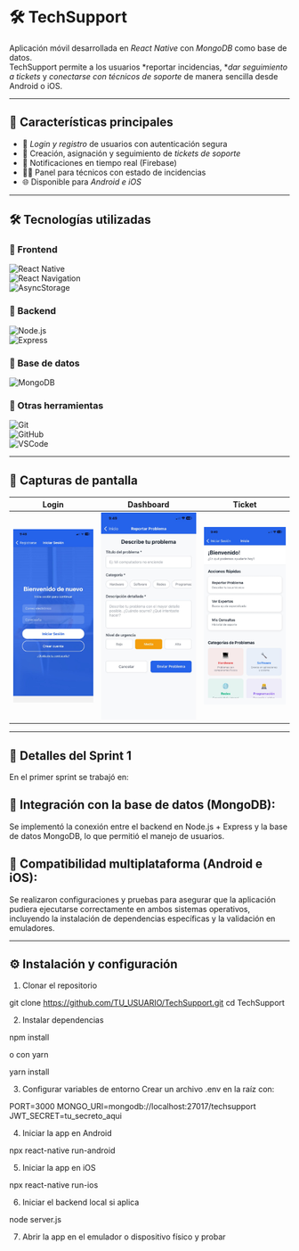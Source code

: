 # 🛠 TechSupport  

Aplicación móvil desarrollada en *React Native* con *MongoDB* como base de datos.  
TechSupport permite a los usuarios *reportar incidencias, **dar seguimiento a tickets* y *conectarse con técnicos de soporte* de manera sencilla desde Android o iOS.  

---

## 🚀 Características principales  
- 📱 *Login y registro* de usuarios con autenticación segura  
- 📝 Creación, asignación y seguimiento de *tickets de soporte*  
- 🔔 Notificaciones en tiempo real (Firebase)  
- 👨‍💻 Panel para técnicos con estado de incidencias  
- 🌐 Disponible para *Android e iOS*  

---

## 🛠 Tecnologías utilizadas  

### 🔹 Frontend  
![React Native](https://img.shields.io/badge/React%20Native-61DAFB?logo=react&logoColor=white)  
![React Navigation](https://img.shields.io/badge/Navigation-React%20Navigation-blue?logo=reactrouter)  
![AsyncStorage](https://img.shields.io/badge/Storage-AsyncStorage-lightgrey)  

### 🔹 Backend  
![Node.js](https://img.shields.io/badge/Node.js-43853D?logo=node.js&logoColor=white)  
![Express](https://img.shields.io/badge/Express.js-000000?logo=express&logoColor=white)  

### 🔹 Base de datos  
![MongoDB](https://img.shields.io/badge/Database-MongoDB-green?logo=mongodb&logoColor=white)  

### 🔹 Otras herramientas   
![Git](https://img.shields.io/badge/Git-F05032?logo=git&logoColor=white)  
![GitHub](https://img.shields.io/badge/GitHub-181717?logo=github&logoColor=white)  
![VSCode](https://img.shields.io/badge/Editor-VSCode-007ACC?logo=visualstudiocode&logoColor=white)  

---

## 📸 Capturas de pantalla  



| Login | Dashboard | Ticket |
|-------|-----------|--------|
| ![Login](./screenshots/login.jpg) | ![Dashboard](./screenshots/Dashboard.jpg) | ![Ticket](./screenshots/ticket.jpg) |

---

## 📅 Detalles del Sprint 1

En el primer sprint se trabajó en:

## 🔗 Integración con la base de datos (MongoDB):
Se implementó la conexión entre el backend en Node.js + Express y la base de datos MongoDB, lo que permitió el manejo de usuarios.

## 📱 Compatibilidad multiplataforma (Android e iOS):
Se realizaron configuraciones y pruebas para asegurar que la aplicación pudiera ejecutarse correctamente en ambos sistemas operativos, incluyendo la instalación de dependencias específicas y la validación en emuladores.

---

## ⚙ Instalación y configuración  


1. Clonar el repositorio

git clone https://github.com/TU_USUARIO/TechSupport.git
cd TechSupport

2. Instalar dependencias

npm install

o con yarn

yarn install

3. Configurar variables de entorno
Crear un archivo .env en la raíz con:

PORT=3000
MONGO_URI=mongodb://localhost:27017/techsupport
JWT_SECRET=tu_secreto_aqui

4. Iniciar la app en Android

npx react-native run-android

5. Iniciar la app en iOS

npx react-native run-ios

6. Iniciar el backend local si aplica

node server.js

7. Abrir la app en el emulador o dispositivo físico y probar
